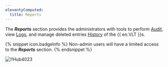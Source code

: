 ```yaml
---
eleventyComputed:
  title: Reports
---
```

The ***Reports*** section provides the administrators with tools to perform [Audit](/hub/web-interface/reports/audit/), view [Logs](/hub/web-interface/reports/logs/), and manage deleted entries [History](/hub/web-interface/reports/history/) of the {{ en.VLT }}s. 

{% snippet icon.badgeInfo %} 
Non-admin users will have a limited access to the ***Reports*** section. 
{% endsnippet %}
 
![!!Hub4023](https://webdevolutions.azureedge.net/docs/en/hub/Hub4023.png)
